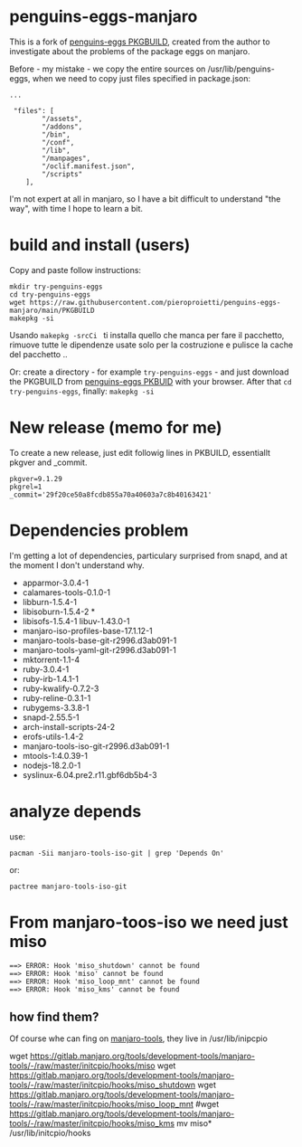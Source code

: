 # penguins-eggs-manjaro

This is a fork of [penguins-eggs PKGBUILD](https://gitlab.manjaro.org/packages/community/penguins-eggs), created from the author 
to investigate about the problems of the package eggs on manjaro.

Before - my mistake - we copy the entire sources on /usr/lib/penguins-eggs, when we need to copy just files specified
in package.json:

```
...

 "files": [
        "/assets",
        "/addons",
        "/bin",
        "/conf",
        "/lib",
        "/manpages",
        "/oclif.manifest.json",
        "/scripts"
    ],
```

I'm not expert at all in manjaro, so I have a bit difficult to understand "the way", with time I hope to learn a bit.


# build and install (users)

Copy and paste follow instructions:

```
mkdir try-penguins-eggs
cd try-penguins-eggs
wget https://raw.githubusercontent.com/pieroproietti/penguins-eggs-manjaro/main/PKGBUILD
makepkg -si

```

Usando ```makepkg -srcCi ``` ti installa quello che manca per fare il pacchetto, rimuove tutte le dipendenze usate solo per la costruzione e pulisce la cache del pacchetto ..



Or: create a directory - for example ```try-penguins-eggs``` - and just download the PKGBUILD from [penguins-eggs PKBUID](https://raw.githubusercontent.com/pieroproietti/penguins-eggs-manjaro/main/PKGBUILD) with your browser. After that ```cd  try-penguins-eggs```, finally: ```makepkg -si```


# New release (memo for me)
To create a new release, just edit followig lines in PKBUILD, essentiallt pkgver and _commit.

```
pkgver=9.1.29
pkgrel=1
_commit='29f20ce50a8fcdb855a70a40603a7c8b40163421'
```

# Dependencies problem

I'm getting a lot of dependencies, particulary surprised from snapd, and at the moment I don't understand why.


* apparmor-3.0.4-1
* calamares-tools-0.1.0-1
* libburn-1.5.4-1
* libisoburn-1.5.4-2 *
* libisofs-1.5.4-1  libuv-1.43.0-1
* manjaro-iso-profiles-base-17.1.12-1
* manjaro-tools-base-git-r2996.d3ab091-1
* manjaro-tools-yaml-git-r2996.d3ab091-1
* mktorrent-1.1-4
* ruby-3.0.4-1
* ruby-irb-1.4.1-1
* ruby-kwalify-0.7.2-3
* ruby-reline-0.3.1-1
* rubygems-3.3.8-1
* snapd-2.55.5-1 
* arch-install-scripts-24-2  
* erofs-utils-1.4-2
* manjaro-tools-iso-git-r2996.d3ab091-1
* mtools-1:4.0.39-1
* nodejs-18.2.0-1
* syslinux-6.04.pre2.r11.gbf6db5b4-3

# analyze depends
use:
```
pacman -Sii manjaro-tools-iso-git | grep 'Depends On'
```
or:
```
pactree manjaro-tools-iso-git
```

# From manjaro-toos-iso we need just miso

```
==> ERROR: Hook 'miso_shutdown' cannot be found
==> ERROR: Hook 'miso' cannot be found
==> ERROR: Hook 'miso_loop_mnt' cannot be found
==> ERROR: Hook 'miso_kms' cannot be found
```

## how find them?

Of course whe can fing on [manjaro-tools](https://gitlab.manjaro.org/tools/development-tools/manjaro-tools), they live in /usr/lib/inipcpio

wget https://gitlab.manjaro.org/tools/development-tools/manjaro-tools/-/raw/master/initcpio/hooks/miso 
wget https://gitlab.manjaro.org/tools/development-tools/manjaro-tools/-/raw/master/initcpio/hooks/miso_shutdown
wget https://gitlab.manjaro.org/tools/development-tools/manjaro-tools/-/raw/master/initcpio/hooks/miso_loop_mnt
#wget https://gitlab.manjaro.org/tools/development-tools/manjaro-tools/-/raw/master/initcpio/hooks/miso_kms
mv miso* /usr/lib/initcpio/hooks



